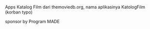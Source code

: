 Apps Katalog Film dari themoviedb.org, nama aplikasinya KatologFilm (korban typo)

sponsor by Program MADE
